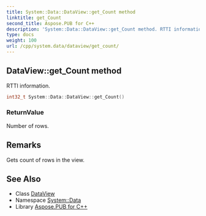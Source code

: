 ```yaml
---
title: System::Data::DataView::get_Count method
linktitle: get_Count
second_title: Aspose.PUB for C++
description: 'System::Data::DataView::get_Count method. RTTI information in C++.'
type: docs
weight: 100
url: /cpp/system.data/dataview/get_count/
---
```

## DataView::get_Count method


RTTI information.

```cpp
int32_t System::Data::DataView::get_Count()
```


### ReturnValue

Number of rows.
## Remarks


Gets count of rows in the view. 
## See Also

* Class [DataView](../)
* Namespace [System::Data](../../)
* Library [Aspose.PUB for C++](../../../)
